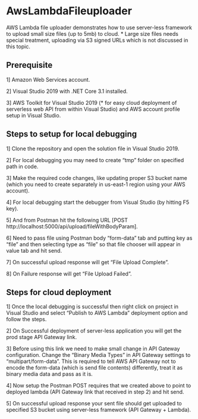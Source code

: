 # AwsLambdaFileuploader
AWS Lambda file uploader demonstrates how to use server-less framework to upload small size files (up to 5mb) to cloud. * Large size files needs special treatment, uploading via S3 signed URLs which is not discussed in this topic.

## Prerequisite
1] Amazon Web Services account.

2] Visual Studio 2019 with .NET Core 3.1 installed.

3] AWS Toolkit for Visual Studio 2019 (* for easy cloud deployment of serverless web API from within Visual Studio) and AWS account profile setup in Visual Studio.

## Steps to setup for local debugging
1] Clone the repository and open the solution file in Visual Studio 2019.

2] For local debugging you may need to create “tmp” folder on specified path in code.

3] Make the required code changes, like updating proper S3 bucket name (which you need to create separately in us-east-1 region using your AWS account).

4] For local debugging start the debugger from Visual Studio (by hitting F5 key).

5] And from Postman hit the following URL [POST http://localhost:5000/api/upload/fileWithBodyParam].

6] Need to pass file using Postman body “form-data” tab and putting key as “file” and then selecting type as “file” so that file chooser will appear in value tab and hit send.

7] On successful upload response will get “File Upload Complete”.

8] On Failure response will get “File Upload Failed”.

## Steps for cloud deployment
1] Once the local debugging is successful then right click on project in Visual Studio and select “Publish to AWS Lambda” deployment option and follow the steps.

2] On Successful deployment of server-less application you will get the prod stage API Gateway link.

3] Before using this link we need to make small change in API Gateway configuration. Change the “Binary Media Types” in API Gateway settings to “multipart/form-data”. This is required to tell AWS API Gateway not to encode the form-data (which is send file contents) differently, treat it as binary media data and pass as it is.

4] Now setup the Postman POST requires that we created above to point to deployed lambda (API Gateway link that received in step 2) and hit send.

5] On successful upload response your sent file should get uploaded to specified S3 bucket using server-less framework (API Gateway + Lambda).

